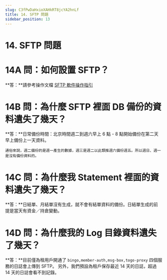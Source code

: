```yaml
---
slug: C3fPwDaHxioXAHkRT8jcYA2hnLf
title: 14. SFTP 問題
sidebar_position: 13
---
```



# 14. SFTP 問題


# 14A 問：如何設置 SFTP？


**答：**請參考操作文檔 [SFTP 軟件操作指引](./VoMUwGS2UiUsg7kciaacGKyhnjb)


# 14B 問：為什麼 SFTP 裡面 DB 備份的資料遺失了幾天？


**答：**日常備份時間：北京時間週二到週六早上 6 點 - 8 點開始備份在第二天早上備份上一天資料。


    通俗來說，週二備份的是週一產生的數據，週三是週二以此類推週六備份週五。所以週日、週一是沒有備份資料的。


# 14C 問：為什麼我 Statement 裡面的資料遺失了幾天？ 


**答：**日結單、月結單沒有生成，就不會有結單資料的備份。日結單生成的前提是當天有資金／持倉變動。


# 14D 問：為什麼我的 Log 目錄資料遺失了幾天？ 


**答：**目前僅為租用戶開通了 `bingo,member-auth,msg-box,togo-proxy` 四個服務的日誌會上傳到 SFTP。
另外，我們預設為租戶保存最近 14 天的日誌，超過 14 天的日誌會看不到記錄。

